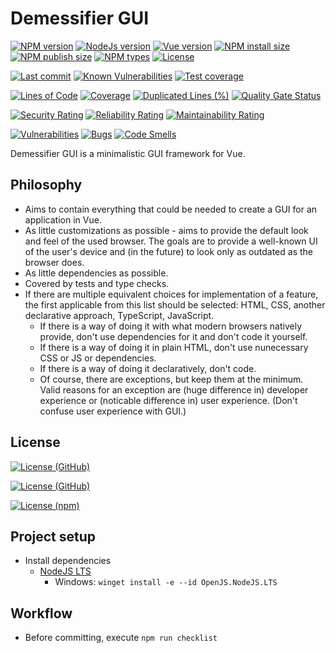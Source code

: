 # Demessifier GUI

[![NPM version](https://badgen.net/npm/v/@demessifier/demessifier-gui)][npm-url]
[![NodeJs version](https://badgen.net/npm/node/@demessifier/demessifier-gui)][npm-url]
[![Vue version](https://badgen.net/static/Vue/3)](https://vuejs.org/)
[![NPM install size](https://badgen.net/packagephobia/install/@demessifier/demessifier-gui)][package-phobia-url]
[![NPM publish size](https://badgen.net/packagephobia/publish/@demessifier/demessifier-gui)][package-phobia-url]
[![NPM types](https://badgen.net/npm/types/@demessifier/demessifier-gui?icon=typescript)][npm-url]
[![License](https://badgen.net/npm/license/@demessifier/demessifier-gui)][npm-url]

[![Last commit](https://badgen.net/github/last-commit/demessifier/demessifier-gui?icon=git)](github-urlhttps://github.com/Demessifier/demessifier-gui)
[![Known Vulnerabilities](https://snyk.io/test/github/demessifier/demessifier-gui/badge.svg)](https://snyk.io/test/github/demessifier/demessifier-gui)
[![Test coverage](https://coveralls.io/repos/github/Demessifier/demessifier-gui/badge.svg?branch=main)](https://coveralls.io/github/Demessifier/demessifier-gui)

[![Lines of Code](https://sonarcloud.io/api/project_badges/measure?project=Demessifier_demessifier-gui&metric=ncloc)](https://sonarcloud.io/summary/new_code?id=Demessifier_demessifier-gui)
[![Coverage](https://sonarcloud.io/api/project_badges/measure?project=Demessifier_demessifier-gui&metric=coverage)](https://sonarcloud.io/summary/new_code?id=Demessifier_demessifier-gui)
[![Duplicated Lines (%)](https://sonarcloud.io/api/project_badges/measure?project=Demessifier_demessifier-gui&metric=duplicated_lines_density)](https://sonarcloud.io/summary/new_code?id=Demessifier_demessifier-gui)
[![Quality Gate Status](https://sonarcloud.io/api/project_badges/measure?project=Demessifier_demessifier-gui&metric=alert_status)](https://sonarcloud.io/summary/new_code?id=Demessifier_demessifier-gui)

[![Security Rating](https://sonarcloud.io/api/project_badges/measure?project=Demessifier_demessifier-gui&metric=security_rating)](https://sonarcloud.io/summary/new_code?id=Demessifier_demessifier-gui)
[![Reliability Rating](https://sonarcloud.io/api/project_badges/measure?project=Demessifier_demessifier-gui&metric=reliability_rating)](https://sonarcloud.io/summary/new_code?id=Demessifier_demessifier-gui)
[![Maintainability Rating](https://sonarcloud.io/api/project_badges/measure?project=Demessifier_demessifier-gui&metric=sqale_rating)](https://sonarcloud.io/summary/new_code?id=Demessifier_demessifier-gui)

[![Vulnerabilities](https://sonarcloud.io/api/project_badges/measure?project=Demessifier_demessifier-gui&metric=vulnerabilities)](https://sonarcloud.io/summary/new_code?id=Demessifier_demessifier-gui)
[![Bugs](https://sonarcloud.io/api/project_badges/measure?project=Demessifier_demessifier-gui&metric=bugs)](https://sonarcloud.io/summary/new_code?id=Demessifier_demessifier-gui)
[![Code Smells](https://sonarcloud.io/api/project_badges/measure?project=Demessifier_demessifier-gui&metric=code_smells)](https://sonarcloud.io/summary/new_code?id=Demessifier_demessifier-gui)

<!--[![Dependabot](https://badgen.net/github/dependabot/demessifier/demessifier-gui)](github-urlhttps://github.com/Demessifier/demessifier-gui) TODO: broken: https://github.com/dependabot/dependabot-core/issues/1912 -->

<!--
[![NPM downloads monthly](https://badgen.net/npm/dm/@demessifier/demessifier-gui)][npm-downloads-url]
[![NPM downloads yearly](https://badgen.net/npm/dy/@demessifier/demessifier-gui)][npm-downloads-url]
[![NPM downloads total](https://badgen.net/npm/dt/@demessifier/demessifier-gui)][npm-downloads-url]
[![NPM dependents](https://badgen.net/npm/dependents/@demessifier/demessifier-gui)][npm-downloads-url]
-->

Demessifier GUI is a minimalistic GUI framework for Vue.

## Philosophy

- Aims to contain everything that could be needed to create a GUI for an application in Vue.
- As little customizations as possible -
  aims to provide the default look and feel of the used browser.
  The goals are to provide a well-known UI of the user's device and
  (in the future) to look only as outdated as the browser does.
- As little dependencies as possible.
- Covered by tests and type checks.
- If there are multiple equivalent choices for implementation of a feature,
  the first applicable from this list should be selected:
  HTML, CSS, another declarative approach, TypeScript, JavaScript.
  - If there is a way of doing it with what modern browsers natively provide,
    don't use dependencies for it and don't code it yourself.
  - If there is a way of doing it in plain HTML, don't use nunecessary CSS or JS or dependencies.
  - If there is a way of doing it declaratively, don't code.
  - Of course, there are exceptions, but keep them at the minimum.
    Valid reasons for an exception are (huge difference in) developer experience
    or (noticable difference in) user experience. (Don't confuse user experience with GUI.)

## License

[![License (GitHub)](https://badgen.net/github/license/demessifier/demessifier-gui?icon=git&label=license%20%28GitHub%20local%29)](LICENSE)

[![License (GitHub)](https://badgen.net/github/license/demessifier/demessifier-gui?icon=github&label=license%20%28GitHub%20main%29)](https://github.com/Demessifier/demessifier-gui/blob/main/LICENSE)

[![License (npm)](https://badgen.net/npm/license/@demessifier/demessifier-gui?icon=npm&label=license%20%28npm%29)][npm-url]

## Project setup

- Install dependencies
  - [NodeJS LTS](https://nodejs.org/en/download/package-manager)
    - Windows: `winget install -e --id OpenJS.NodeJS.LTS`

<!--
  - `npm-run-all2`
    - NodeJS: `npm install -g npm-run-all2`
  - `pnpm`
    - NodeJS: `npm install -g pnpm`
    - ~~Windows: `winget install -e --id pnpm.pnpm` (gets eaten by Avast)~~
  - `rimraf`
    - NodeJS: `npm install -g rimraf`
-->

## Workflow

- Before committing, execute `npm run checklist`

<!-- ---------------------------------------------------------------- -->

[npm-downloads-url]: https://npmcharts.com/compare/@demessifier/demessifier-gui?minimal=true
[npm-url]: https://www.npmjs.com/package/@demessifier/demessifier-gui
[package-phobia-url]: https://packagephobia.com/result?p=@demessifier/demessifier-gui
